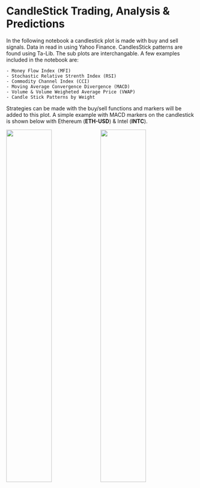 # CandleStick Trading, Analysis & Predictions

In the following notebook a candlestick plot is made with buy and sell signals. Data in read in using Yahoo Finance. CandlesStick patterns are found using Ta-Lib. The sub plots are interchangable. A few examples included in the notebook are: 

    - Money Flow Index (MFI)
    - Stochastic Relative Strenth Index (RSI)
    - Commodity Channel Index (CCI)
    - Moving Average Convergence Divergence (MACD)
    - Volume & Volume Weigheted Average Price (VWAP)
    - Candle Stick Patterns by Weight
    
Strategies can be made with the buy/sell functions and markers will be added to this plot. A simple example with MACD markers on the candlestick is shown below with Ethereum (**ETH-USD**) & Intel (**INTC**).

<p float="left">
  <img src="GIFs/ETHUSD.gif" width="49%" />
  <img src="GIFs/INTC.gif" width="49%" /> 
</p>
